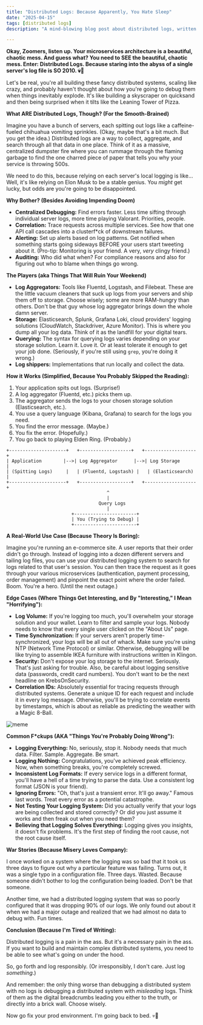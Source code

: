 ```yaml
---
title: "Distributed Logs: Because Apparently, You Hate Sleep"
date: "2025-04-15"
tags: [distributed logs]
description: "A mind-blowing blog post about distributed logs, written for chaotic Gen Z engineers who, let's face it, will probably end up debugging it at 3 AM anyway."

---
```


**Okay, Zoomers, listen up. Your microservices architecture is a beautiful, chaotic mess. And guess what? You need to SEE the beautiful, chaotic mess. Enter: Distributed Logs. Because staring into the abyss of a single server's log file is SO 2010. 💀🙏**

Let's be real, you're all building these fancy distributed systems, scaling like crazy, and probably haven't thought about how you're going to debug them when things inevitably explode. It's like building a skyscraper on quicksand and then being surprised when it tilts like the Leaning Tower of Pizza.

**What ARE Distributed Logs, Though? (For the Smooth-Brained)**

Imagine you have a bunch of servers, each spitting out logs like a caffeine-fueled chihuahua vomiting sprinkles. (Okay, maybe that's a bit much. But you get the idea.) Distributed logs are a way to collect, aggregate, and search through all that data in one place. Think of it as a massive, centralized dumpster fire where you can rummage through the flaming garbage to find the one charred piece of paper that tells you why your service is throwing 500s.

We need to do this, because relying on each server's local logging is like... Well, it's like relying on Elon Musk to be a stable genius. You *might* get lucky, but odds are you're going to be disappointed.

**Why Bother? (Besides Avoiding Impending Doom)**

*   **Centralized Debugging:** Find errors faster. Less time sifting through individual server logs, more time playing Valorant. Priorities, people.
*   **Correlation:** Trace requests across multiple services. See how that one API call cascades into a clusterf\*ck of downstream failures.
*   **Alerting:** Set up alerts based on log patterns. Get notified when something starts going sideways BEFORE your users start tweeting about it. (Pro-tip: Monitoring is your friend. A very, *very* clingy friend.)
*   **Auditing:** Who did what when? For compliance reasons and also for figuring out who to blame when things go wrong.

**The Players (aka Things That Will Ruin Your Weekend)**

*   **Log Aggregators:** Tools like Fluentd, Logstash, and Filebeat. These are the little vacuum cleaners that suck up logs from your servers and ship them off to storage. Choose wisely; some are more RAM-hungry than others. Don't be that guy whose log aggregator brings down the whole damn server.
*   **Storage:** Elasticsearch, Splunk, Grafana Loki, cloud providers' logging solutions (CloudWatch, Stackdriver, Azure Monitor). This is where you dump all your log data. Think of it as the landfill for your digital tears.
*   **Querying:** The syntax for querying logs varies depending on your storage solution. Learn it. Love it. Or at least tolerate it enough to get your job done. (Seriously, if you're still using `grep`, you're doing it wrong.)
*   **Log shippers:** Implementations that run locally and collect the data.

**How it Works (Simplified, Because You Probably Skipped the Reading):**

1.  Your application spits out logs. (Surprise!)
2.  A log aggregator (Fluentd, etc.) picks them up.
3.  The aggregator sends the logs to your chosen storage solution (Elasticsearch, etc.).
4.  You use a query language (Kibana, Grafana) to search for the logs you need.
5.  You find the error message. (Maybe.)
6.  You fix the error. (Hopefully.)
7.  You go back to playing Elden Ring. (Probably.)

```ascii_art
+---------------------+   +-------------------+   +-------------------+
| Application        |-->| Log Aggregator      |-->| Log Storage        |
| (Spitting Logs)     |   | (Fluentd, Logstash) |   | (Elasticsearch)    |
+---------------------+   +-------------------+   +-------------------+
                                     ^
                                     |
                                  Query Logs
                                     |
                        +-----------------------+
                        | You (Trying to Debug) |
                        +-----------------------+
```

**A Real-World Use Case (Because Theory Is Boring):**

Imagine you're running an e-commerce site. A user reports that their order didn't go through. Instead of logging into a dozen different servers and tailing log files, you can use your distributed logging system to search for logs related to that user's session. You can then trace the request as it goes through your various microservices (authentication, payment processing, order management) and pinpoint the exact point where the order failed. Boom. You're a hero. (Until the next outage.)

**Edge Cases (Where Things Get Interesting, and By "Interesting," I Mean "Horrifying"):**

*   **Log Volume:** If you're logging too much, you'll overwhelm your storage solution and your wallet. Learn to filter and sample your logs. Nobody needs to know that every single user clicked on the "About Us" page.
*   **Time Synchronization:** If your servers aren't properly time-synchronized, your logs will be all out of whack. Make sure you're using NTP (Network Time Protocol) or similar. Otherwise, debugging will be like trying to assemble IKEA furniture with instructions written in Klingon.
*   **Security:** Don't expose your log storage to the internet. Seriously. That's just asking for trouble. Also, be careful about logging sensitive data (passwords, credit card numbers). You don't want to be the next headline on KrebsOnSecurity.
*   **Correlation IDs:** Absolutely essential for tracing requests through distributed systems. Generate a unique ID for each request and include it in every log message. Otherwise, you'll be trying to correlate events by timestamps, which is about as reliable as predicting the weather with a Magic 8-Ball.

![meme](https://i.imgflip.com/1t1qpx.jpg)

**Common F\*ckups (AKA "Things You're Probably Doing Wrong"):**

*   **Logging Everything:** No, seriously, stop it. Nobody needs that much data. Filter. Sample. Aggregate. Be smart.
*   **Logging Nothing:** Congratulations, you've achieved peak efficiency. Now, when something breaks, you're completely screwed.
*   **Inconsistent Log Formats:** If every service logs in a different format, you'll have a hell of a time trying to parse the data. Use a consistent log format (JSON is your friend).
*   **Ignoring Errors:** "Oh, that's just a transient error. It'll go away." Famous last words. Treat every error as a potential catastrophe.
*   **Not Testing Your Logging System:** Did you actually verify that your logs are being collected and stored correctly? Or did you just assume it works and then freak out when you need them?
*   **Believing that Logging Solves Everything:** Logging gives you insights, it doesn't fix problems. It's the first step of finding the root cause, not the root cause itself.

**War Stories (Because Misery Loves Company):**

I once worked on a system where the logging was so bad that it took us three days to figure out why a particular feature was failing. Turns out, it was a single typo in a configuration file. Three days. Wasted. Because someone didn't bother to log the configuration being loaded. Don't be that someone.

Another time, we had a distributed logging system that was so poorly configured that it was dropping 90% of our logs. We only found out about it when we had a major outage and realized that we had almost no data to debug with. Fun times.

**Conclusion (Because I'm Tired of Writing):**

Distributed logging is a pain in the ass. But it's a necessary pain in the ass. If you want to build and maintain complex distributed systems, you need to be able to see what's going on under the hood.

So, go forth and log responsibly. (Or irresponsibly, I don't care. Just log *something*.)

And remember: the only thing worse than debugging a distributed system with no logs is debugging a distributed system with *misleading* logs. Think of them as the digital breadcrumbs leading you either to the truth, or directly into a brick wall. Choose wisely.

Now go fix your prod environment. I'm going back to bed. 💀🙏
